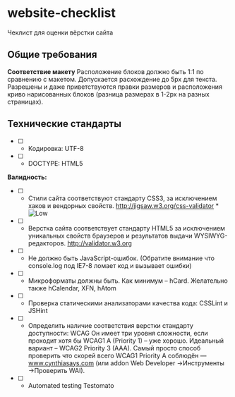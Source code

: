 # website-checklist
Чеклист для оценки вёрстки сайта

## Общие требования

**Соответствие макету**
Расположение блоков должно быть 1:1 по сравнению с макетом. 
Допускается расхождение до 5px для текста. 
Разрешены и даже приветствуются правки размеров и расположения криво нарисованных блоков (разница размерах в 1-2px на разных страницах).

## Технические стандарты
- [ ] - Кодировка: UTF-8
- [ ] - DOCTYPE: HTML5

**Валидность:**

- [ ] - Стили сайта соответствуют стандарту CSS3, за исключением хаков и вендорных свойств. 
<http://jigsaw.w3.org/css-validator> * ![Low](http://bit.ly/2oyJPNe)

- [ ] - Верстка сайта соответствует стандарту HTML5 за исключением уникальных свойств браузеров и результатов выдачи WYSIWYG-редакторов. <http://validator.w3.org>

- [ ] - Не должно быть JavaScript-ошибок. (Обратите внимание что console.log под IE7-8 ломает код и вызывает ошибки)

- [ ] - Микроформаты должны быть. Как минимум – hCard. Желательно также hCalendar, XFN, hAtom

- [ ] - Проверка статическими анализаторами качества кода: CSSLint и JSHint

- [ ] - Определить наличие соответствия верстки стандарту доступности: WCAG Он имеет три уровня сложности, если проходит хотя бы WCAG1 A (Priority 1) – уже хорошо. Идеальный вариант – WCAG2 Priority 3 (AAA). Самый просто способ проверить что скорей всего WCAG1 Priority A соблюдён — www.cynthiasays.com (или addon Web Developer →Инструменты →Проверить WAI).

- [ ] - Automated testing Testomato

